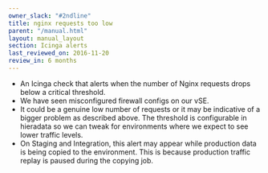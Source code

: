 ```yaml
---
owner_slack: "#2ndline"
title: nginx requests too low
parent: "/manual.html"
layout: manual_layout
section: Icinga alerts
last_reviewed_on: 2016-11-20
review_in: 6 months
---
```


-   An Icinga check that alerts when the number of Nginx requests drops
    below a critical threshold.
-   We have seen misconfigured firewall configs on our vSE.
-   It could be a genuine low number of requests or it may be indicative
    of a bigger problem as described above. The threshold is
    configurable in hieradata so we can tweak for environments where we
    expect to see lower traffic levels.
-   On Staging and Integration, this alert may appear while production
    data is being copied to the environment. This is because production
    traffic replay is paused during the copying job.
